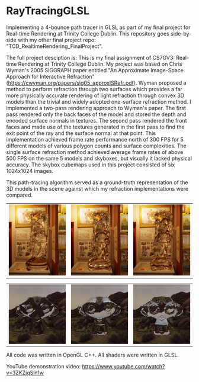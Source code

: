 # RayTracingGLSL
Implementing a 4-bounce path tracer in GLSL as part of my final project for Real-time Rendering at Trinity College Dublin. This repository goes side-by-side with my other final project repo: "TCD_RealtimeRendering_FinalProject".

The full project desciption is: This is my final assignment of CS7GV3: Real-time Rendering at Trinity College Dublin. My project was based on Chris Wyman's 2005 SIGGRAPH paper entitled  "An Approximate Image-Space Approach for Interactive Refraction" (https://cwyman.org/papers/sig05_approxISRefr.pdf). Wyman proposed a method to perform refraction through two surfaces which provides a far more physically accurate rendering of light refraction through convex 3D models than the trivial and widely adopted one-surface refraction method. I implemented a two-pass rendering approach to Wyman's paper. The first pass rendered only the back faces of the model and stored the depth and encoded surface normals in textures. The second pass rendered the front faces and made use of the textures generated in the first pass to find the exit point of the ray and the surface normal at that point. This implementation achieved frame rate performance north of 300 FPS for 5 different models of various polygon counts and surface complexities. The single surface refraction method achieved average frame rates of above 500 FPS on the same 5 models and skyboxes, but visually it lacked physical accuracy. The skybox cubemaps used in this project consisted of six 1024x1024 images.

This path-tracing algorithm served as a ground-truth representation of the 3D models in the scene against which my refraction implementations were compared.

<table>
  <tr>
    <td><img src="screenshots/Buddha_Museum_IOR_1.500_1_surface__trimmed.png" width="250"/></td>
    <td><img src="screenshots/Buddha_Museum_IOR_1.500_2_surfaces_dn_dv_trimmed.png" width="250"/></td>
    <td><img src="screenshots/Buddha_Museum_IOR_1.500_ray_trimmed.png" width="250"/></td>
  </tr>
</table>

<table>
  <tr>
    <td><img src="screenshots/Monkey_Night Sky_IOR_1.500_1_surface__trimmed.png" width="250"/></td>
    <td><img src="screenshots/Monkey_Night Sky_IOR_1.500_2_surfaces_dn_dv_trimmed.png" width="250"/></td>
    <td><img src="screenshots/Monkey_Night Sky_IOR_1.500_ray_trimmed.png" width="250"/></td>
  </tr>
</table>

All code was written in OpenGL C++. All shaders were written in GLSL.

YouTube demonstration video: https://www.youtube.com/watch?v=3ZKZjqSln1w
